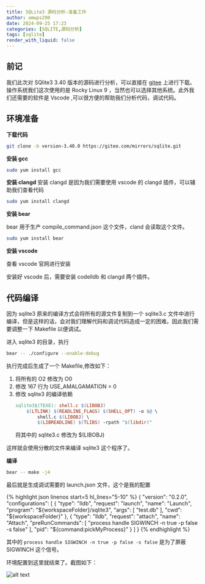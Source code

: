 ```yaml
---
title: SQLite3 源码分析-准备工作
author: amwps290
date: 2024-09-25 17:23
categories: [SQLITE,源码分析]
tags: [sqlite]
render_with_liquid: false
---
```


## 前记

我们此次对 SQlite3 3.40 版本的源码进行分析，可以直接在 [gitee](https://gitee.com/mirrors/sqlite) 上进行下载。操作系统我们这次使用的是 Rocky Linux 9 ，当然也可以选择其他系统。此外我们还需要的软件是 Vscode ,可以很方便的帮助我们分析代码，调试代码。


## 环境准备

**下载代码**

```bash
git clone -b version-3.40.0 https://gitee.com/mirrors/sqlite.git
```

**安装 gcc**
```bash
sudo yum install gcc
```

**安装 clangd**
安装 clangd 是因为我们需要使用 vscode 的 clangd 插件，可以辅助我们查看代码

```bash
sudo yum install clangd
```

**安装 bear**

bear 用于生产  compile_command.json 这个文件，cland 会读取这个文件。

```bash
sudo yum install bear
```

**安装 vscode**

查看 vscode 官网进行安装

安装好 vscode 后，需要安装 codelldb 和 clangd 两个插件。


## 代码编译

因为 sqlite3 原来的编译方式会将所有的源文件复制到一个 sqlite3.c 文件中进行编译，但是这样的话，会对我们理解代码和调试代码造成一定的困难。因此我们需要调整一下 Makefile 以便调试。

进入 sqlite3 的目录，执行
```bash
bear -- ./configure --enable-debug
```

执行完成后生成了一个 Makefile,修改如下：


1. 将所有的 O2 修改为 O0
2. 修改 167 行为 USE_AMALGAMATION = 0
3. 修改 sqlite3 的编译依赖
    ```Makefile
    sqlite3$(TEXE):	shell.c $(LIBOBJ)
        $(LTLINK) $(READLINE_FLAGS) $(SHELL_OPT) -o $@ \
            shell.c $(LIBOBJ) \
            $(LIBREADLINE) $(TLIBS) -rpath "$(libdir)"
    ```
    将其中的 sqlite3.c 修改为 $(LIBOBJ)

这样就会使用分散的文件来编译 sqlite3 这个程序了。

**编译**

```bash
bear -- make -j4
```

最后就是生成调试需要的 launch.json 文件，这个是我的配置

{% highlight json linenos start=5 hl_lines="5-10" %}
{
    "version": "0.2.0",
    "configurations": [
        {
            "type": "lldb",
            "request": "launch",
            "name": "Launch",
            "program": "${workspaceFolder}/sqlite3",
            "args": [
                "test.db"
            ],
            "cwd": "${workspaceFolder}"
        },
        {
            "type": "lldb",
            "request": "attach",
            "name": "Attach",
            "preRunCommands": [
                "process handle SIGWINCH -n true -p false -s false"
            ],
            "pid": "${command:pickMyProcess}" 
        }
    ]
}
{% endhighlight %}


其中的 `process handle SIGWINCH -n true -p false -s false` 是为了屏蔽 SIGWINCH 这个信号。

环境配置到这里就结束了。截图如下：

![alt text](../assets/images/vscode.png)
